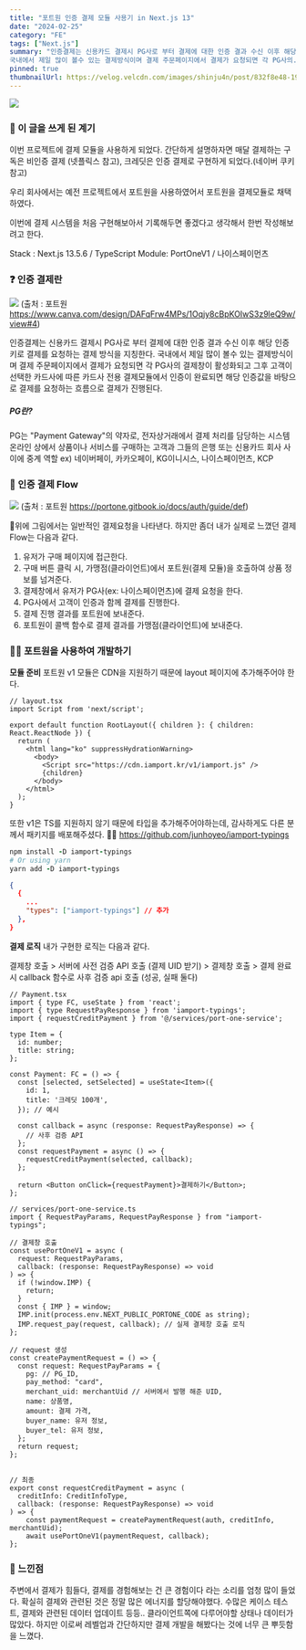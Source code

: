 ```yaml
---
title: "포트원 인증 결제 모듈 사용기 in Next.js 13"
date: "2024-02-25"
category: "FE"
tags: ["Next.js"]
summary: "인증결제는 신용카드 결제시 PG사로 부터 결제에 대한 인증 결과 수신 이후 해당 인증키로 결제를 요청하는 결제 방식을 지칭한다. 
국내에서 제일 많이 볼수 있는 결제방식이며 결제 주문페이지에서 결제가 요청되면 각 PG사의.."
pinned: true
thumbnailUrl: https://velog.velcdn.com/images/shinju4n/post/832f8e48-19ae-4a60-8f41-a4d26d4aa923/image.png
---
```


![](https://velog.velcdn.com/images/shinju4n/post/832f8e48-19ae-4a60-8f41-a4d26d4aa923/image.png)

### 🧠 이 글을 쓰게 된 계기

이번 프로젝트에 결제 모듈을 사용하게 되었다.
간단하게 설명하자면 매달 결제하는 구독은 비인증 결제 (넷플릭스 참고),
크레딧은 인증 결제로 구현하게 되었다.(네이버 쿠키 참고)

우리 회사에서는 예전 프로젝트에서 포트원을 사용하였어서 포트원을 결제모듈로 채택하였다.

이번에 결제 시스템을 처음 구현해보아서 기록해두면 좋겠다고 생각해서 한번 작성해보려고 한다.

Stack : Next.js 13.5.6 / TypeScript
Module: PortOneV1 / 나이스페이먼츠

### ❓ 인증 결제란

![](https://velog.velcdn.com/images/shinju4n/post/60c8087e-4136-43cf-81d5-a4f090632ff1/image.png)
(출처 : 포트원 https://www.canva.com/design/DAFqFrw4MPs/1Oqjy8cBpKOIwS3z9leQ9w/view#4)

인증결제는 신용카드 결제시 PG사로 부터 결제에 대한 인증 결과 수신 이후 해당 인증키로 결제를 요청하는 결제 방식을 지칭한다.
국내에서 제일 많이 볼수 있는 결제방식이며 결제 주문페이지에서 결제가 요청되면 각 PG사의 결제창이 활성화되고 그후 고객이 선택한 카드사에 따른 카드사 전용 결제모듈에서 인증이 완료되면 해당 인증값을 바탕으로 결제를 요청하는 흐름으로 결제가 진행된다.

##### PG란?

PG는 "Payment Gateway"의 약자로, 전자상거래에서 결제 처리를 담당하는 시스템
온라인 상에서 상품이나 서비스를 구매하는 고객과 그들의 은행 또는 신용카드 회사 사이에 중계 역할
ex) 네이버페이, 카카오페이, KG이니시스, 나이스페이먼츠, KCP

### 🚀 인증 결제 Flow

![](https://velog.velcdn.com/images/shinju4n/post/d01d4e53-e28f-4651-b5f4-6957edfcb274/image.png)
(출처 : 포트원 https://portone.gitbook.io/docs/auth/guide/def)

위에 그림에서는 일반적인 결제요청을 나타낸다.
하지만 좀더 내가 실제로 느꼈던 결제 Flow는 다음과 같다.

1. 유저가 구매 페이지에 접근한다.
2. 구매 버튼 클릭 시, 가맹점(클라이언트)에서 포트원(결제 모듈)을 호출하여 상품 정보를 넘겨준다.
3. 결제창에서 유저가 PG사(ex: 나이스페이먼츠)에 결제 요청을 한다.
4. PG사에서 고객이 인증과 함께 결제를 진행한다.
5. 결제 진행 결과를 포트원에 보내준다.
6. 포트원이 콜백 함수로 결제 결과를 가맹점(클라이언트)에 보내준다.

### 👨‍💻 포트원을 사용하여 개발하기

**모듈 준비**
포트원 v1 모듈은 CDN을 지원하기 때문에 layout 페이지에 추가해주어야 한다.

```tsx
// layout.tsx
import Script from 'next/script';

export default function RootLayout({ children }: { children: React.ReactNode }) {
  return (
    <html lang="ko" suppressHydrationWarning>
      <body>
        <Script src="https://cdn.iamport.kr/v1/iamport.js" />
        {children}
      </body>
    </html>
  );
}
```

또한 v1은 TS를 지원하지 않기 때문에 타입을 추가해주어야하는데,
감사하게도 다른 분께서 패키지를 배포해주셨다. 🙇‍♂️
https://github.com/junhoyeo/iamport-typings

```ruby
npm install -D iamport-typings
# Or using yarn
yarn add -D iamport-typings
```

```json
{
  {
  	...
    "types": ["iamport-typings"] // 추가
  },
}

```

**결제 로직**
내가 구현한 로직는 다음과 같다.

결제창 호출 > 서버에 사전 검증 API 호출 (결제 UID 받기) > 결제창 호출 > 결제 완료 시 callback 함수로 사후 검증 api 호출 (성공, 실패 둘다)

```tsx
// Payment.tsx
import { type FC, useState } from 'react';
import { type RequestPayResponse } from 'iamport-typings';
import { requestCreditPayment } from '@/services/port-one-service';

type Item = {
  id: number;
  title: string;
};

const Payment: FC = () => {
  const [selected, setSelected] = useState<Item>({
    id: 1,
    title: '크레딧 100개',
  }); // 예시

  const callback = async (response: RequestPayResponse) => {
    // 사후 검증 API
  };
  const requestPayment = async () => {
    requestCreditPayment(selected, callback);
  };

  return <Button onClick={requestPayment}>결제하기</Button>;
};
```

```tsx
// services/port-one-service.ts
import { RequestPayParams, RequestPayResponse } from "iamport-typings";

// 결제창 호출
const usePortOneV1 = async (
  request: RequestPayParams,
  callback: (response: RequestPayResponse) => void
) => {
  if (!window.IMP) {
    return;
  }
  const { IMP } = window;
  IMP.init(process.env.NEXT_PUBLIC_PORTONE_CODE as string);
  IMP.request_pay(request, callback); // 실제 결제창 호출 로직
};

// request 생성
const createPaymentRequest = () => {
  const request: RequestPayParams = {
    pg: // PG_ID,
    pay_method: "card",
    merchant_uid: merchantUid // 서버에서 발행 해준 UID,
    name: 상품명,
    amount: 결제 가격,
    buyer_name: 유저 정보,
    buyer_tel: 유저 정보,
  };
  return request;
};


// 최종
export const requestCreditPayment = async (
  creditInfo: CreditInfoType,
  callback: (response: RequestPayResponse) => void
) => {
    const paymentRequest = createPaymentRequest(auth, creditInfo, merchantUid);
    await usePortOneV1(paymentRequest, callback);
};
```

### 💪 느낀점

주변에서 결제가 힘들다, 결제를 경험해보는 건 큰 경험이다 라는 소리를 엄청 많이 들었다.
확실히 결제와 관련된 것은 정말 많은 에너지를 할당해야했다.
수많은 케이스 테스트, 결제와 관련된 데이터 업데이트 등등.. 클라이언트쪽에 다루어야할 상태나 데이터가 많았다.
하지만 이로써 레벨업과 간단하지만 결제 개발을 해봤다는 것에 너무 큰 뿌듯함을 느꼈다.
